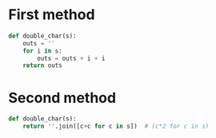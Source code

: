 # First method

```python
def double_char(s):
    outs = ''
    for i in s:
        outs = outs + i + i
    return outs
```

# Second method

```python
def double_char(s):
    return ''.join([c+c for c in s])  # (c*2 for c in s)
```
